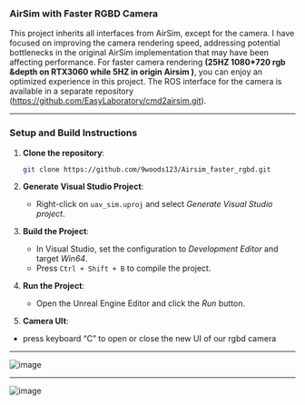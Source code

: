 ### AirSim with Faster RGBD Camera

This project inherits all interfaces from AirSim, except for the camera. I have focused on improving the camera rendering speed, addressing potential bottlenecks in the original AirSim implementation that may have been affecting performance. For faster camera rendering **(25HZ 1080*720 rgb &depth on RTX3060 while 5HZ in origin Airsim )**, you can enjoy an optimized experience in this project. The ROS interface for the camera is available in a separate repository (https://github.com/EasyLaboratory/cmd2airsim.git).

---

### Setup and Build Instructions

1. **Clone the repository**:
   ```bash
   git clone https://github.com/9woods123/Airsim_faster_rgbd.git
   ```

2. **Generate Visual Studio Project**:
   - Right-click on `uav_sim.uproj` and select *Generate Visual Studio project*.

3. **Build the Project**:
   - In Visual Studio, set the configuration to *Development Editor* and target *Win64*.
   - Press `Ctrl + Shift + B` to compile the project.

4. **Run the Project**:
   - Open the Unreal Engine Editor and click the *Run* button.

5. **Camera UIt**:
 - press keyboard “C” to open or close the new UI of our rgbd camera

---

![image](https://github.com/user-attachments/assets/a3f8e793-a049-4ffa-ae16-f3e4d4b040b2)

---

![image](https://github.com/user-attachments/assets/dc5d0284-e852-4e40-8d54-07b833465a4f)


